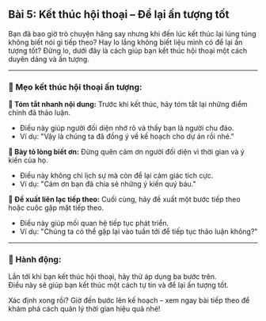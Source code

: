 ## Bài 5: Kết thúc hội thoại – Để lại ấn tượng tốt

Bạn đã bao giờ trò chuyện hăng say nhưng khi đến lúc kết thúc lại lúng túng không biết nói gì tiếp theo? Hay lo lắng không biết liệu mình có để lại ấn tượng tốt? Đừng lo, dưới đây là cách giúp bạn kết thúc hội thoại một cách duyên dáng và ấn tượng.

---

### 📌 Mẹo kết thúc hội thoại ấn tượng:

**🔹 Tóm tắt nhanh nội dung:**
Trước khi kết thúc, hãy tóm tắt lại những điểm chính đã thảo luận.  
- Điều này giúp người đối diện nhớ rõ và thấy bạn là người chu đáo.  
- Ví dụ: "Vậy là chúng ta đã đồng ý về kế hoạch cho dự án rồi nhé."

**🔹 Bày tỏ lòng biết ơn:**
Đừng quên cảm ơn người đối diện vì thời gian và ý kiến của họ.  
- Điều này không chỉ lịch sự mà còn để lại cảm giác tích cực.  
- Ví dụ: "Cảm ơn bạn đã chia sẻ những ý kiến quý báu."

**🔹 Đề xuất liên lạc tiếp theo:**
Cuối cùng, hãy đề xuất một bước tiếp theo hoặc cuộc gặp mặt tiếp theo.  
- Điều này giúp mối quan hệ tiếp tục phát triển.  
- Ví dụ: "Chúng ta có thể gặp lại vào tuần tới để tiếp tục thảo luận không?"

---

### 🚀 Hành động:

Lần tới khi bạn kết thúc hội thoại, hãy thử áp dụng ba bước trên.  
Điều này sẽ giúp bạn kết thúc một cách tự tin và để lại ấn tượng tốt.

Xác định xong rồi? Giờ đến bước lên kế hoạch – xem ngay bài tiếp theo để khám phá cách quản lý thời gian hiệu quả nhé!